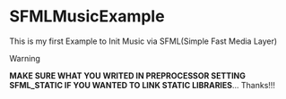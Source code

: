 # SFMLMusicExample
This is my first Example to Init Music via SFML(Simple Fast Media Layer)

> [!WARNING]
> **MAKE SURE WHAT YOU WRITED IN PREPROCESSOR SETTING SFML_STATIC IF YOU WANTED TO LINK STATIC LIBRARIES**... Thanks!!!
